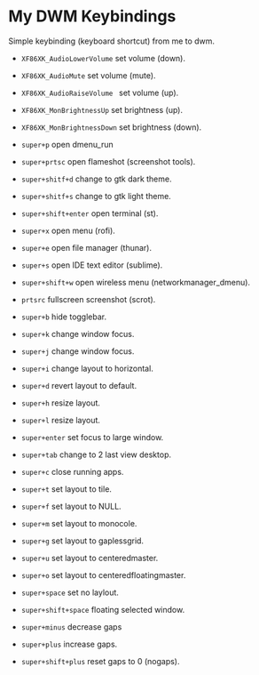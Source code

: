 # My DWM Keybindings

Simple keybinding (keyboard shortcut) from me to dwm.

- `XF86XK_AudioLowerVolume` set volume (down).
- `XF86XK_AudioMute` set volume (mute).
- `XF86XK_AudioRaiseVolume ` set volume (up).
- `XF86XK_MonBrightnessUp` set brightness (up).
- `XF86XK_MonBrightnessDown` set brightness (down).

- `super+p` open dmenu_run
- `super+prtsc` open flameshot (screenshot tools).
- `super+shitf+d` change to gtk dark theme.
- `super+shitf+s` change to gtk light theme.
- `super+shift+enter` open terminal (st).

- `super+x` open menu (rofi).
- `super+e` open file manager (thunar).
- `super+s` open IDE text editor (sublime).
- `super+shift+w` open wireless menu (networkmanager_dmenu).
- `prtsrc` fullscreen screenshot (scrot).

- `super+b` hide togglebar.
- `super+k` change window focus.
- `super+j` change window focus.
- `super+i` change layout to horizontal.
- `super+d` revert layout to default.
- `super+h` resize layout.
- `super+l` resize layout.
- `super+enter` set focus to large window.
- `super+tab` change to 2 last view desktop.

- `super+c` close running apps.
- `super+t` set layout to tile.
- `super+f` set layout to NULL.
- `super+m` set layout to monocole.
- `super+g` set layout to gaplessgrid.
- `super+u` set layout to centeredmaster.
- `super+o` set layout to centeredfloatingmaster.

- `super+space` set no laylout.
- `super+shift+space` floating selected window.
- `super+minus` decrease gaps
- `super+plus` increase gaps.
- `super+shift+plus` reset gaps to 0 (nogaps).